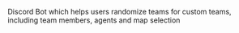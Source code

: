 Discord Bot which helps users randomize teams for custom teams, including team members, agents and map selection

